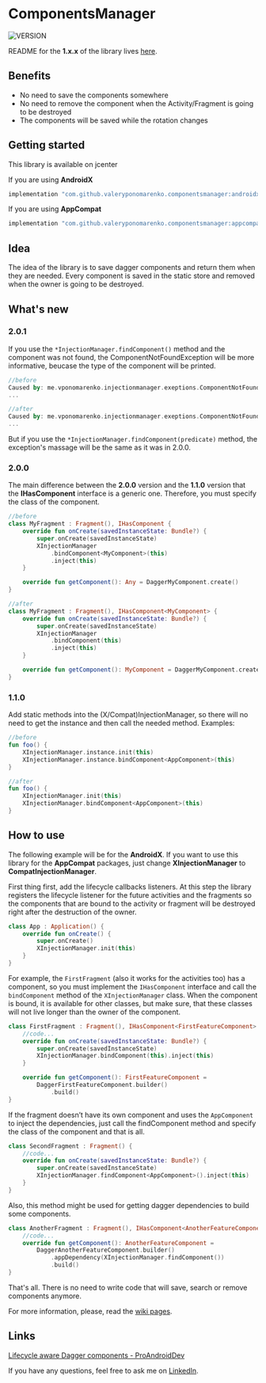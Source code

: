 # ComponentsManager
![VERSION](https://api.bintray.com/packages/valeryponomarenko/ComponentsManager/Core/images/download.svg)

README for the **1.x.x** of the library lives [here](https://github.com/ValeryPonomarenko/ComponentsManager/blob/master/README_V1.md).

## Benefits
- No need to save the components somewhere
- No need to remove the component when the Activity/Fragment is going to be destroyed
- The components will be saved while the rotation changes

## Getting started
This library is available on jcenter

If you are using **AndroidX**

```gradle
implementation "com.github.valeryponomarenko.componentsmanager:androidx:LATEST_VERSION"
```
If you are using **AppCompat**

```gradle
implementation "com.github.valeryponomarenko.componentsmanager:appcompat:LATEST_VERSION"
```

## Idea
The idea of the library is to save dagger components and return them when they are needed.
Every component is saved in the static store and removed when the owner is going to be destroyed.

## What's new
### 2.0.1
If you use the `*InjectionManager.findComponent()` method and the component was not found, the ComponentNotFoundException will be more informative, beucase the type of the component will be printed.
```kotlin
//before
Caused by: me.vponomarenko.injectionmanager.exeptions.ComponentNotFoundException: Component for the Function1<java.lang.Object, java.lang.Boolean> was not found
...

//after
Caused by: me.vponomarenko.injectionmanager.exeptions.ComponentNotFoundException: Component of the FragmentChildB type was not found
...
```
But if you use the `*InjectionManager.findComponent(predicate)` method, the exception's massage will be the same as it was in 2.0.0.

### 2.0.0
The main difference between the **2.0.0** version and the **1.1.0** version that the **IHasComponent** interface is a generic one. Therefore, you must specify the class of the component.
```kotlin
//before
class MyFragment : Fragment(), IHasComponent {
    override fun onCreate(savedInstanceState: Bundle?) {
        super.onCreate(savedInstanceState)
        XInjectionManager
            .bindComponent<MyComponent>(this)
            .inject(this)
    }

    override fun getComponent(): Any = DaggerMyComponent.create()
}

//after
class MyFragment : Fragment(), IHasComponent<MyComponent> {
    override fun onCreate(savedInstanceState: Bundle?) {
        super.onCreate(savedInstanceState)
        XInjectionManager
            .bindComponent(this)
            .inject(this)
    }

    override fun getComponent(): MyComponent = DaggerMyComponent.create()
}
```

### 1.1.0
Add static methods into the (X/Compat)InjectionManager, so there will no need to get the instance and then call the needed method.
Examples:
```kotlin
//before
fun foo() {
    XInjectionManager.instance.init(this)
    XInjectionManager.instance.bindComponent<AppComponent>(this)
}

//after
fun foo() {
    XInjectionManager.init(this)
    XInjectionManager.bindComponent<AppComponent>(this)
}
```

## How to use
The following example will be for the **AndroidX**. If you want to use this library for the **AppCompat** packages, just change **XInjectionManager** to **CompatInjectionManager**.

First thing first, add the lifecycle callbacks listeners. At this step the library registers the lifecycle listener for the future activities and the fragments so the components that are bound to the activity or fragment will be destroyed right after the destruction of the owner.

```kotlin
class App : Application() {
    override fun onCreate() {
        super.onCreate()
        XInjectionManager.init(this)
    }
}
```

For example, the `FirstFragment` (also it works for the activities too) has a component, so you must implement the `IHasComponent` interface and call the `bindComponent` method of the `XInjectionManager` class. When the component is bound, it is available for other classes, but make sure, that these classes will not live longer than the owner of the component.

```kotlin
class FirstFragment : Fragment(), IHasComponent<FirstFeatureComponent> {
    //code...
    override fun onCreate(savedInstanceState: Bundle?) {
        super.onCreate(savedInstanceState)
        XInjectionManager.bindComponent(this).inject(this)
    }

    override fun getComponent(): FirstFeatureComponent =
        DaggerFirstFeatureComponent.builder()
            .build()
}
```

If the fragment doesn’t have its own component and uses the `AppComponent` to inject the dependencies, just call the findComponent method and specify the class of the component and that is all.

```kotlin
class SecondFragment : Fragment() {
    //code...
    override fun onCreate(savedInstanceState: Bundle?) {
        super.onCreate(savedInstanceState)
        XInjectionManager.findComponent<AppComponent>().inject(this)
    }
}
```

Also, this method might be used for getting dagger dependencies to build some components.

```kotlin
class AnotherFragment : Fragment(), IHasComponent<AnotherFeatureComponent> {
    //code...
    override fun getComponent(): AnotherFeatureComponent =
        DaggerAnotherFeatureComponent.builder()
            .appDependency(XInjectionManager.findComponent())
            .build()
}
```

That's all. There is no need to write code that will save, search or remove components anymore.

For more information, please, read the [wiki pages](https://github.com/ValeryPonomarenko/ComponentsManager/wiki).

## Links
[Lifecycle aware Dagger components - ProAndroidDev](https://proandroiddev.com/lifecycle-aware-dagger-components-8c74d01fa15)

If you have any questions, feel free to ask me on [LinkedIn](https://www.linkedin.com/in/ponomarenkovalery/).
